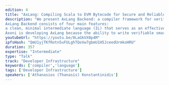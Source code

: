 ```yaml
---
edition: 4
title: "AxLang: Compiling Scala to EVM Bytecode for Secure and Reliable Ethereum Smart Contracts"
description: "We present AxLang Backend: a compiler framework for verifiable Ethereum smart contracts, and Axoni’s first step toward releasing an open source full-stack Scala compiler for the Ethereum Virtual Machine (EVM). AxLang Backend significantly improves the ability to optimize, analyze, and verify/audit smart contracts through a standard intermediate representation (IR), a compiler norm that hasn’t previously been used by EVM compilers. Additionally, AxLang Backend can be used by other compilers to target the EVM in a more efficient manner.
AxLang Backend consists of four main features:
a clean, minimal intermediate language (IL) that serves as an effective compiler target as well as a human readable/writable languagea standard three-address code IR that is convertible to a static single assignment (SSA) form, as is common in widely-used general purpose compiler frameworksa retargetable code-generation module that converts IR into the desired executable codea decompiler that constructs the above IR from Ethereum bytecode produced by other compilers like Solidity.
Axoni is developing AxLang because the ability to write verifiable smart contracts is critical to our clients' broad adoption of this technology. AxLang Backend is the underlying structure that makes it possible for AxLang and other high-level languages to efficiently target the EVM."
youtubeUrl: "https://youtu.be/0LaGkVX0p4M"
ipfsHash: "QmU1yjTKfRotn5uFULghTQoVw7gbmU1H5JceedUrmkoHRU"
duration: 357
expertise: "Intermediate"
type: "Talk"
track: "Developer Infrastructure"
keywords: ['compiler','language']
tags: ['Developer Infrastructure']
speakers: ['Athanasios (Thanasis) Konstantinidis']
---
```

